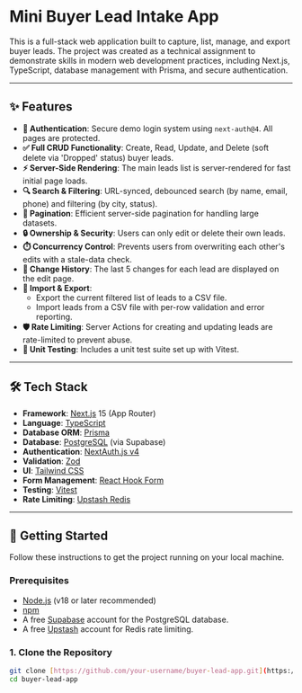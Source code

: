 # Mini Buyer Lead Intake App

This is a full-stack web application built to capture, list, manage, and export buyer leads. The project was created as a technical assignment to demonstrate skills in modern web development practices, including Next.js, TypeScript, database management with Prisma, and secure authentication.

---

## ✨ Features

-   **🔐 Authentication**: Secure demo login system using `next-auth@4`. All pages are protected.
-   **✅ Full CRUD Functionality**: Create, Read, Update, and Delete (soft delete via 'Dropped' status) buyer leads.
-   **⚡ Server-Side Rendering**: The main leads list is server-rendered for fast initial page loads.
-   **🔍 Search & Filtering**: URL-synced, debounced search (by name, email, phone) and filtering (by city, status).
-   **📄 Pagination**: Efficient server-side pagination for handling large datasets.
-   **🔒 Ownership & Security**: Users can only edit or delete their own leads.
-   **⏱️ Concurrency Control**: Prevents users from overwriting each other's edits with a stale-data check.
-   **📜 Change History**: The last 5 changes for each lead are displayed on the edit page.
-   **🔄 Import & Export**:
    -   Export the current filtered list of leads to a CSV file.
    -   Import leads from a CSV file with per-row validation and error reporting.
-   **🛡️ Rate Limiting**: Server Actions for creating and updating leads are rate-limited to prevent abuse.
-   **🧪 Unit Testing**: Includes a unit test suite set up with Vitest.

---

## 🛠️ Tech Stack

-   **Framework**: [Next.js](https://nextjs.org/) 15 (App Router)
-   **Language**: [TypeScript](https://www.typescriptlang.org/)
-   **Database ORM**: [Prisma](https://www.prisma.io/)
-   **Database**: [PostgreSQL](https://www.postgresql.org/) (via Supabase)
-   **Authentication**: [NextAuth.js v4](https://next-auth.js.org/)
-   **Validation**: [Zod](https://zod.dev/)
-   **UI**: [Tailwind CSS](https://tailwindcss.com/)
-   **Form Management**: [React Hook Form](https://react-hook-form.com/)
-   **Testing**: [Vitest](https://vitest.dev/)
-   **Rate Limiting**: [Upstash Redis](https://upstash.com/)

---

## 🚀 Getting Started

Follow these instructions to get the project running on your local machine.

### Prerequisites

-   [Node.js](https://nodejs.org/) (v18 or later recommended)
-   [npm](https://www.npmjs.com/)
-   A free [Supabase](https://supabase.com/) account for the PostgreSQL database.
-   A free [Upstash](https://upstash.com/) account for Redis rate limiting.

### 1. Clone the Repository

```bash
git clone [https://github.com/your-username/buyer-lead-app.git](https://github.com/your-username/buyer-lead-app.git)
cd buyer-lead-app